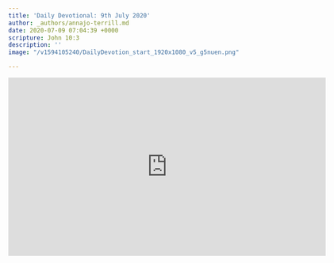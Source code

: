 ```yaml
---
title: 'Daily Devotional: 9th July 2020'
author: _authors/annajo-terrill.md
date: 2020-07-09 07:04:39 +0000
scripture: John 10:3
description: ''
image: "/v1594105240/DailyDevotion_start_1920x1080_v5_g5nuen.png"

---
```

<iframe src="https://player.vimeo.com/video/436580988" width="640" height="360" frameborder="0" allow="autoplay; fullscreen" allowfullscreen></iframe>